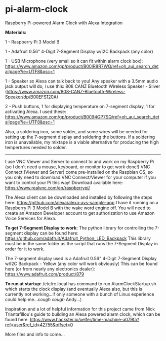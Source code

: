 # pi-alarm-clock
Raspberry Pi-powered Alarm Clock with Alexa Integration

**Materials:**

1 - Raspberry Pi 3 Model B

1 - Adafruit 0.56" 4-Digit 7-Segment Display w/I2C Backpack (any color)

1 - USB Microphone (very small so it can fit within alarm clock box):
  https://www.amazon.com/gp/product/B00IR8R7WQ/ref=oh_aui_search_detailpage?ie=UTF8&psc=1
  
1 - Speaker so Alexa can talk back to you! Any speaker with a 3.5mm audio jack output will do, I use this:
  808 CANZ Bluetooth Wireless Speaker - Silver 
  (https://www.amazon.com/808-CANZ-Bluetooth-Wireless-Speaker/dp/B00EFS120A)
  
2 - Push buttons, 1 for displaying temperature on 7-segment display, 1 for activating Alexa. I used these:
  https://www.amazon.com/gp/product/B0094GP7SQ/ref=oh_aui_search_detailpage?ie=UTF8&psc=1
  
Also, a soldering iron, some solder, and some wires will be needed for setting up the 7-segment display and soldering the buttons.
If a soldering iron is unavailable, my mixtape is a viable alternative for producing the high tempertures needed to solder.

--------------------------------------------------------------------------------------------------------------------------------------

I use VNC Viewer and Server to connect to and work on my Raspberry Pi (so I don't need a mouse, keyboard, or monitor to get work done!)
VNC Connect (Viewer and Server) come pre-installed on the Raspbian OS, so you only need to download VNC Connect/Viewer for your computer if you want to control your Pi this way! Download available here: 
https://www.realvnc.com/en/raspberrypi/ 


The Alexa client can be downloaded and installed by following the steps here:
https://github.com/alexa/alexa-avs-sample-app 
I have it running on a Raspberry Pi 3 Model B with the wake word engine off. 
You will need to create an Amazon Developer account to get authorization to use Amazon Voice Services for Alexa.


**To get 7-Segment Display to work:**
The python library for controlling the 7-segment display can be found here:
https://github.com/adafruit/Adafruit_Python_LED_Backpack
This library must be in the same folder as the script that runs the 7-Segment Display in order for it to work.


The 7-segment display used is a Adafruit 0.56" 4-Digit 7-Segment Display w/I2C Backpack - Yellow (any color will work obviously)
This can be found here (or from nearly any electronics dealer): 
https://www.adafruit.com/product/879


**To run at startup:**
/etc/rc.local has command to run AlarmClockStartup.sh which starts the clock display (and eventually Alexa also, but this is currently not working...if only someone with a bunch of Linux experience could help me...*cough cough* Andy...)


Inspiration and a lot of helpful information for this project came from  Nick Triantafillou's guide to building an Alexa powered alarm clock, which can be found here: 
https://www.hackster.io/xelfer/time-machine-a079fa?ref=user&ref_id=42755&offset=0

More files and info to come...
